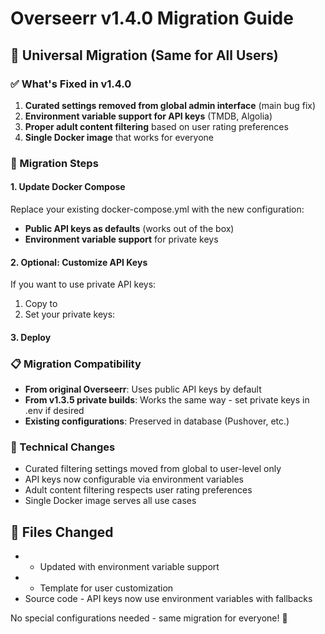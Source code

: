 # Overseerr v1.4.0 Migration Guide

## 🎯 Universal Migration (Same for All Users)

### ✅ What's Fixed in v1.4.0
1. **Curated settings removed from global admin interface** (main bug fix)
2. **Environment variable support for API keys** (TMDB, Algolia)
3. **Proper adult content filtering** based on user rating preferences
4. **Single Docker image** that works for everyone

### 🚀 Migration Steps

#### 1. Update Docker Compose
Replace your existing docker-compose.yml with the new configuration:
- **Public API keys as defaults** (works out of the box)
- **Environment variable support** for private keys

#### 2. Optional: Customize API Keys
If you want to use private API keys:
1. Copy  to 
2. Set your private keys:
   

#### 3. Deploy


### 📋 Migration Compatibility
- **From original Overseerr**: Uses public API keys by default
- **From v1.3.5 private builds**: Works the same way - set private keys in .env if desired
- **Existing configurations**: Preserved in database (Pushover, etc.)

### 🔧 Technical Changes
- Curated filtering settings moved from global to user-level only
- API keys now configurable via environment variables
- Adult content filtering respects user rating preferences
- Single Docker image serves all use cases

## 📁 Files Changed
-  - Updated with environment variable support
-  - Template for user customization
- Source code - API keys now use environment variables with fallbacks

No special configurations needed - same migration for everyone! 🎉
